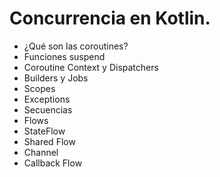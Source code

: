 # Concurrencia en Kotlin.

- ¿Qué son las coroutines?
- Funciones suspend
- Coroutine Context y Dispatchers
- Builders y Jobs
- Scopes
- Exceptions
- Secuencias
- Flows
- StateFlow
- Shared Flow
- Channel
- Callback Flow
